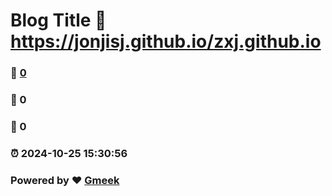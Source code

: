 # Blog Title :link: https://jonjisj.github.io/zxj.github.io 
### :page_facing_up: [0](https://jonjisj.github.io/zxj.github.io/tag.html) 
### :speech_balloon: 0 
### :hibiscus: 0 
### :alarm_clock: 2024-10-25 15:30:56 
### Powered by :heart: [Gmeek](https://github.com/Meekdai/Gmeek)
